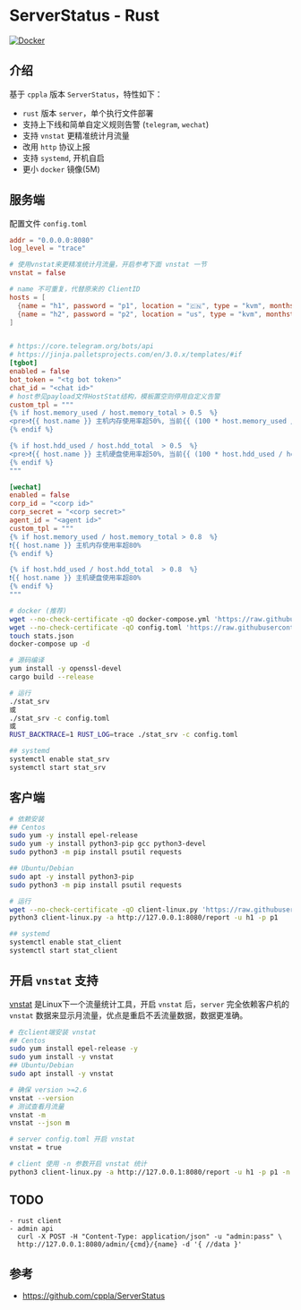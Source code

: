 # ServerStatus - Rust

[![Docker](https://github.com/zdz/ServerStatus-Rust/actions/workflows/docker.yml/badge.svg)](https://github.com/zdz/ServerStatus-Rust/actions/workflows/docker.yml)

## 介绍
基于 `cppla` 版本 `ServerStatus`，特性如下：

- `rust` 版本 `server`，单个执行文件部署
- 支持上下线和简单自定义规则告警 (`telegram`, `wechat`)
- 支持 `vnstat` 更精准统计月流量
- 改用 `http` 协议上报
- 支持 `systemd`, 开机自启
- 更小 `docker` 镜像(5M)

## 服务端

配置文件 `config.toml`
```toml
addr = "0.0.0.0:8080"
log_level = "trace"

# 使用vnstat来更精准统计月流量，开启参考下面 vnstat 一节
vnstat = false

# name 不可重复，代替原来的 ClientID
hosts = [
  {name = "h1", password = "p1", location = "🇨🇳", type = "kvm", monthstart = 1},
  {name = "h2", password = "p2", location = "us", type = "kvm", monthstart = 1},
]


# https://core.telegram.org/bots/api
# https://jinja.palletsprojects.com/en/3.0.x/templates/#if
[tgbot]
enabled = false
bot_token = "<tg bot token>"
chat_id = "<chat id>"
# host参见payload文件HostStat结构，模板置空则停用自定义告警
custom_tpl = """
{% if host.memory_used / host.memory_total > 0.5  %}
<pre>❗{{ host.name }} 主机内存使用率超50%, 当前{{ (100 * host.memory_used / host.memory_total) | round }}%  </pre>
{% endif %}

{% if host.hdd_used / host.hdd_total  > 0.5  %}
<pre>❗{{ host.name }} 主机硬盘使用率超50%, 当前{{ (100 * host.hdd_used / host.hdd_total) | round }}% </pre>
{% endif %}
"""

[wechat]
enabled = false
corp_id = "<corp id>"
corp_secret = "<corp secret>"
agent_id = "<agent id>"
custom_tpl = """
{% if host.memory_used / host.memory_total > 0.8  %}
❗{{ host.name }} 主机内存使用率超80%
{% endif %}

{% if host.hdd_used / host.hdd_total  > 0.8  %}
❗{{ host.name }} 主机硬盘使用率超80%
{% endif %}
"""

```

```bash
# docker (推荐)
wget --no-check-certificate -qO docker-compose.yml 'https://raw.githubusercontent.com/zdz/ServerStatus-Rust/master/docker-compose.yml'
wget --no-check-certificate -qO config.toml 'https://raw.githubusercontent.com/zdz/ServerStatus-Rust/master/config.toml'
touch stats.json
docker-compose up -d

# 源码编译
yum install -y openssl-devel
cargo build --release

# 运行
./stat_srv
或
./stat_srv -c config.toml
或
RUST_BACKTRACE=1 RUST_LOG=trace ./stat_srv -c config.toml

## systemd
systemctl enable stat_srv
systemctl start stat_srv

```

## 客户端
```bash
# 依赖安装
## Centos
sudo yum -y install epel-release
sudo yum -y install python3-pip gcc python3-devel
sudo python3 -m pip install psutil requests

## Ubuntu/Debian
sudo apt -y install python3-pip
sudo python3 -m pip install psutil requests

# 运行
wget --no-check-certificate -qO client-linux.py 'https://raw.githubusercontent.com/zdz/ServerStatus-Rust/master/client/client-linux.py'
python3 client-linux.py -a http://127.0.0.1:8080/report -u h1 -p p1

## systemd
systemctl enable stat_client
systemctl start stat_client
```

## 开启 `vnstat` 支持
[vnstat](https://zh.wikipedia.org/wiki/VnStat) 是Linux下一个流量统计工具，开启 `vnstat` 后，`server` 完全依赖客户机的 `vnstat` 数据来显示月流量，优点是重启不丢流量数据，数据更准确。
```bash
# 在client端安装 vnstat
## Centos
sudo yum install epel-release -y
sudo yum install -y vnstat
## Ubuntu/Debian
sudo apt install -y vnstat

# 确保 version >=2.6
vnstat --version
# 测试查看月流量
vnstat -m
vnstat --json m

# server config.toml 开启 vnstat
vnstat = true

# client 使用 -n 参数开启 vnstat 统计
python3 client-linux.py -a http://127.0.0.1:8080/report -u h1 -p p1 -n
```

## TODO
```
- rust client
- admin api
  curl -X POST -H "Content-Type: application/json" -u "admin:pass" \
  http://127.0.0.1:8080/admin/{cmd}/{name} -d '{ //data }'
```

## 参考
- https://github.com/cppla/ServerStatus

